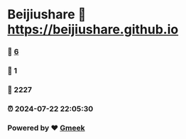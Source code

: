 # Beijiushare :link: https://beijiushare.github.io 
### :page_facing_up: [6](https://beijiushare.github.io/tag.html) 
### :speech_balloon: 1 
### :hibiscus: 2227 
### :alarm_clock: 2024-07-22 22:05:30 
### Powered by :heart: [Gmeek](https://github.com/Meekdai/Gmeek)
